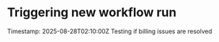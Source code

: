 # Triggering new workflow run
Timestamp: 2025-08-28T02:10:00Z
Testing if billing issues are resolved